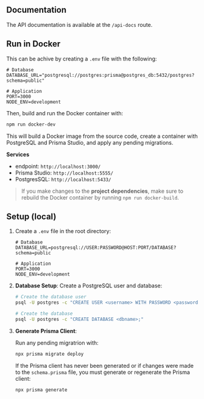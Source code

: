 ## Documentation

The API documentation is available at the `/api-docs` route.

## Run in Docker

This can be achive by creating a `.env` file with the following:

   ```env
   # Database
   DATABASE_URL="postgresql://postgres:prisma@postgres_db:5432/postgres?schema=public"

   # Application
   PORT=3000
   NODE_ENV=development
   ```

Then, build and run the Docker container with:

   ```bash
   npm run docker-dev
   ```

This will build a Docker image from the source code, create a container with PostgreSQL and Prisma Studio, and apply any pending migrations.

**Services**
* endpoint: `http://localhost:3000/`
* Prisma Studio: `http://localhost:5555/`
* PostgresSQL: `http://localhost:5433/`

> If you make changes to the **project dependencies**, make sure to rebuild the Docker container by running `npm run docker-build`.

## Setup (local)

1. Create a `.env` file in the root directory:

   ```env
   # Database
   DATABASE_URL=postgresql://USER:PASSWORD@HOST:PORT/DATABASE?schema=public

   # Application
   PORT=3000
   NODE_ENV=development
   ```

2. **Database Setup**: Create a PostgreSQL user and database:

   ```bash
   # Create the database user
   psql -U postgres -c "CREATE USER <username> WITH PASSWORD <password>;"

   # Create the database
   psql -U postgres -c "CREATE DATABASE <dbname>;"


3. **Generate Prisma Client**:
   
   Run any pending migratrion with:
   
   ```bash
   npx prisma migrate deploy
   ```

   If the Prisma client has never been generated or if changes were made to the `schema.prisma` file, you must generate or regenerate the Prisma client:

   ```bash
   npx prisma generate
   ```
